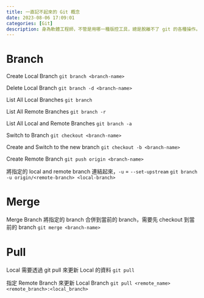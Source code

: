 ```yaml
---
title: 一直記不起來的 Git 概念
date: 2023-08-06 17:09:01
categories: [Git]
description: 身為軟體工程師，不管是用哪一種版控工具，總是脫離不了 git 的各種操作。因為不是所有指令都每天在用，記錄一些每次遇到都會忘記，看文件還是霧煞煞的概念，用自己的語言記錄下來，節省一些從別人的語言轉換成自己邏輯的時間。
---
```

# Branch

Create Local Branch
`git branch <branch-name>`

Delete Local Branch
`git branch -d <branch-name>`

List All Local Branches
`git branch`

List All Remote Branches
`git branch -r`

List All Local and Remote Branches 
`git branch -a`

Switch to Branch
`git checkout <branch-name>`

Create and Switch to the new branch
`git checkout -b <branch-name>`

Create Remote Branch
`git push origin <branch-name>`

將指定的 local and remote branch 連結起來，`-u` = `--set-upstream`
`git branch -u origin/<remote-branch> <local-branch>`

# Merge
Merge Branch 將指定的 branch 合併到當前的 branch，需要先 checkout 到當前的 branch
`git merge <branch-name>`

# Pull
Local 需要透過 git pull 來更新 Local 的資料
`git pull`

指定 Remote Branch 來更新 Local Branch
`git pull <remote_name> <remote_branch>:<local_branch>`
